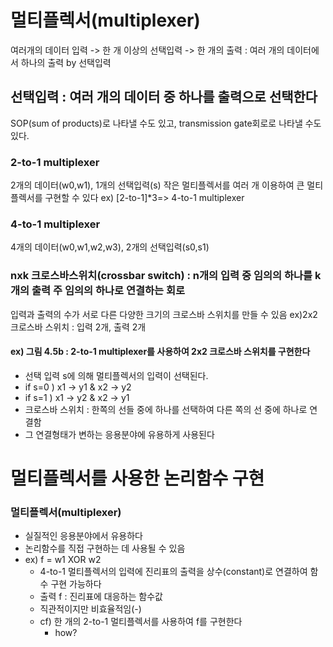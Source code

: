 # 멀티플렉서(multiplexer)
여러개의 데이터 입력 -> 한 개 이상의 선택입력 -> 한 개의 출력 : 여러 개의 데이터에서 하나의 출력 by 선택입력
## 선택입력 : 여러 개의 데이터 중 하나를 출력으로 선택한다
SOP(sum of products)로 나타낼 수도 있고, transmission gate회로로 나타낼 수도 있다.
### 2-to-1 multiplexer
2개의 데이터(w0,w1), 1개의 선택입력(s)
작은 멀티플렉서를 여러 개 이용하여 큰 멀티플렉서를 구현할 수 있다 ex) [2-to-1]*3=> 4-to-1 multiplexer
### 4-to-1 multiplexer
4개의 데이터(w0,w1,w2,w3), 2개의 선택입력(s0,s1)
### nxk 크로스바스위치(crossbar switch) : n개의 입력 중 임의의 하나를 k개의 출력 주 임의의 하나로 연결하는 회로
입력과 출력의 수가 서로 다른 다양한 크기의 크로스바 스위치를 만들 수 있음 ex)2x2크로스바 스위치 : 입력 2개, 출력 2개
#### ex) 그림 4.5b : 2-to-1 multiplexer를 사용하여 2x2 크로스바 스위치를 구현한다
- 선택 입력 s에 의해 멀티플렉서의 입력이 선택된다.
- if s=0 ) x1 -> y1 & x2 -> y2
- if s=1 ) x1 -> y2 & x2 -> y1
- 크로스바 스위치 : 한쪽의 선들 중에 하나를 선택하여 다른 쪽의 선 중에 하나로 연결함
- 그 연결형태가 변하는 응용분야에 유용하게 사용된다
# 멀티플렉서를 사용한 논리함수 구현
### 멀티플렉서(multiplexer)
- 실질적인 응용분야에서 유용하다
- 논리함수를 직접 구현하는 데 사용될 수 있음
- ex) f = w1 XOR w2
  - 4-to-1 멀티플렉서의 입력에 진리표의 출력을 상수(constant)로 연결하여 함수 구현 가능하다
  - 출력 f : 진리표에 대응하는 함수값
  - 직관적이지만 비효율적임(-)
  - cf) 한 개의 2-to-1 멀티플렉서를 사용하여 f를 구현한다
    - how?

